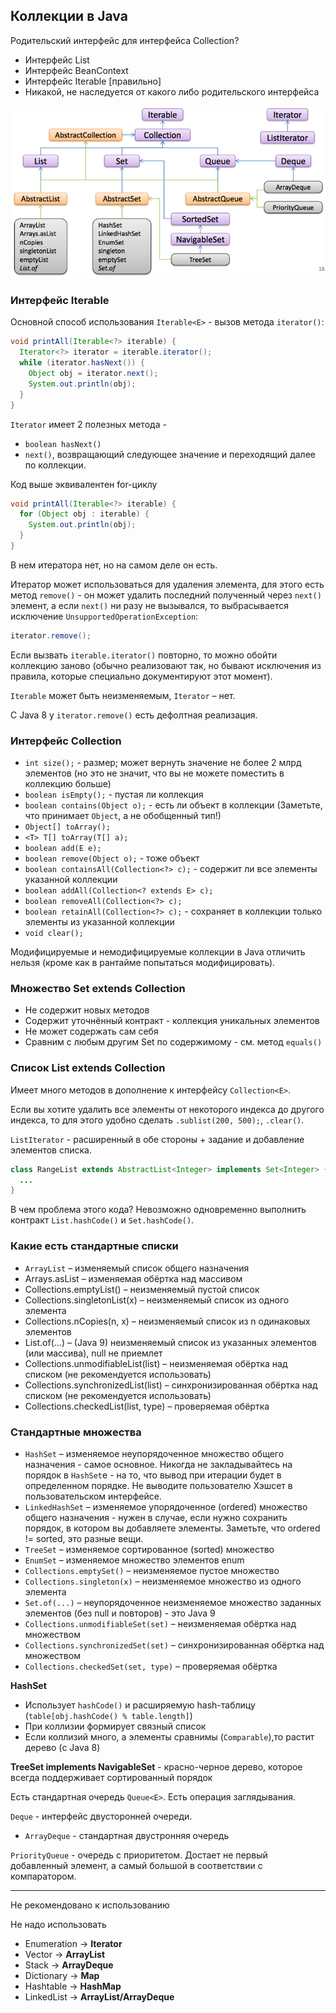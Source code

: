 ﻿## Коллекции в Java

Родительский интерфейс для интерфейса Collection?
* Интерфейс List
* Интерфейс BeanContext
* Интерфейс Iterable [правильно]
* Никакой, не наследуется от какого либо родительского интерфейса

![img alt](images/collections.png "")

### Интерфейс Iterable<E>
	
Основной способ использования `Iterable<E>` - вызов метода `iterator()`:
	
```java
void printAll(Iterable<?> iterable) {
  Iterator<?> iterator = iterable.iterator();
  while (iterator.hasNext()) {
    Object obj = iterator.next();
    System.out.println(obj);
  }
}
```

`Iterator` имеет 2 полезных метода -  

* `boolean hasNext()` 
* `next()`, возвращающий следующее значение и переходящий далее по коллекции.

Код выше эквивалентен for-циклу

```java
void printAll(Iterable<?> iterable) {
  for (Object obj : iterable) {
    System.out.println(obj);
  }
}
```

В нем итератора нет, но на самом деле он есть.

Итератор может использоваться для удаления элемента, для этого есть метод `remove()` - он может удалить последний полученный через `next()` элемент, а если `next()` ни разу не вызывался, то выбрасывается исключение `UnsupportedOperationException`:

```java
iterator.remove();
```

Если вызвать `iterable.iterator()` повторно, то можно обойти коллекцию заново (обычно реализовают так, но бывают исключения из правила, которые специально документируют этот момент).

`Iterable` может быть неизменяемым, `Iterator` – нет.

С Java 8 у `iterator.remove()` есть дефолтная реализация.

### Интерфейс Collection

* `int size();` - размер; может вернуть значение не более 2 млрд элементов (но это не значит, что вы не можете поместить в коллекцию больше)
* `boolean isEmpty();` - пустая ли коллекция
* `boolean contains(Object o);` - есть ли объект в коллекции (Заметьте, что принимает `Object`, а не обобщенный тип!)
* `Object[] toArray();`
* `<T> T[] toArray(T[] a);`
* `boolean add(E e);`
* `boolean remove(Object o);` - тоже объект
* `boolean containsAll(Collection<?> c);` - содержит ли все элементы указанной коллекции
* `boolean addAll(Collection<? extends E> c);`
* `boolean removeAll(Collection<?> c);`
* `boolean retainAll(Collection<?> c);` - сохраняет в коллекции только элементы из указанной коллекции
* `void clear();`

Модифицируемые и немодифицируемые коллекции в Java отличить нельзя (кроме как в рантайме попытаться модифицировать).

### Множество Set<E> extends Collection<E>
	
* Не содержит новых методов
* Содержит уточнённый контракт - коллекция уникальных элементов
* Не может содержать сам себя
* Сравним с любым другим Set по содержимому - см. метод `equals()`

### Список List<E> extends Collection<E>
	
Имеет много методов в дополнение к интерфейсу `Collection<E>`.
	
Если вы хотите удалить все элементы от некоторого индекса до другого индекса, то для этого удобно сделать `.sublist(200, 500);`, `.clear()`.

`ListIterator` - расширенный в обе стороны + задание и добавление элементов списка.

```java
class RangeList extends AbstractList<Integer> implements Set<Integer> {
  ...
}
```

В чем проблема этого кода? Невозможно одновременно выполнить контракт `List.hashCode()` и `Set.hashCode()`.

### Какие есть стандартные списки

* `ArrayList` – изменяемый список общего назначения
* Arrays.asList – изменяемая обёртка над массивом
* Collections.emptyList() – неизменяемый пустой список
* Collections.singletonList(x) – неизменяемый список из одного элемента
* Collections.nCopies(n, x) – неизменяемый список из n одинаковых элементов
* List.of(…) – (Java 9) неизменяемый список из указанных элементов (или массива), null не приемлет
* Collections.unmodifiableList(list) – неизменяемая обёртка над списком (не рекомендуется использовать)
* Collections.synchronizedList(list) – синхронизированная обёртка над списком (не рекомендуется использовать)
* Collections.checkedList(list, type) – проверяемая обёртка 

### Стандартные множества

* `HashSet` – изменяемое неупорядоченное множество общего назначения - самое основное. Никогда не закладывайтесь на порядок в `HashSet`е - на то, что вывод при итерации будет в определенном порядке. Не выводите пользователю Хэшсет в пользовательском интерфейсе.
* `LinkedHashSet` – изменяемое упорядоченное (ordered) множество общего назначения - нужен в случае, если нужно сохранить порядок, в котором вы добавляете элементы. Заметьте, что ordered != sorted, это разные вещи.
* `TreeSet` – изменяемое сортированное (sorted) множество
* `EnumSet` – изменяемое множество элементов enum
* `Collections.emptySet()` – неизменяемое пустое множество
* `Collections.singleton(x)` – неизменяемое множество из одного элемента
* `Set.of(...)` – неупорядоченное неизменяемое множество заданных элементов (без null и повторов) - это Java 9
* `Collections.unmodifiableSet(set)` – неизменяемая обёртка над множеством
* `Collections.synchronizedSet(set)` – синхронизированная обёртка над множеством
* `Collections.checkedSet(set, type)` – проверяемая обёртка

__HashSet__

* Использует `hashCode()` и расширяемую hash-таблицу (`table[obj.hashCode() % table.length]`)
* При коллизии формирует связный список
* Если коллизий много, а элементы сравнимы (`Comparable`),то растит дерево (c Java 8)

__TreeSet<E> implements NavigableSet<E>__ - красно-черное дерево, которое всегда поддерживает сортированный порядок
	
Есть стандартная очередь `Queue<E>`. Есть операция заглядывания.
	
`Deque` - интерфейс двусторонней очереди.
* `ArrayDeque` - стандартная двустронняя очередь

`PriorityQueue` - очередь с приоритетом. Достает не первый добавленный элемент, а самый большой в соответствии с компаратором.

---

Не рекомендовано к использованию

Не надо использовать

* Enumeration -> __Iterator__
* Vector -> __ArrayList__
* Stack -> __ArrayDeque__
* Dictionary -> __Map__
* Hashtable -> __HashMap__
* LinkedList -> __ArrayList/ArrayDeque__ 